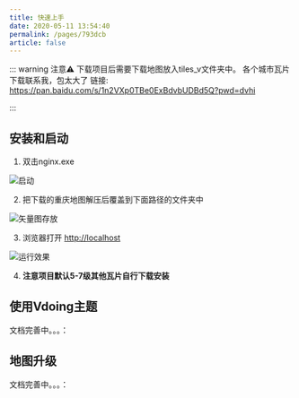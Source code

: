 ```yaml
---
title: 快速上手
date: 2020-05-11 13:54:40
permalink: /pages/793dcb
article: false
---
```


::: warning 注意⚠️
下载项目后需要下载地图放入tiles_v文件夹中。
各个城市瓦片下载联系我，包太大了
链接: https://pan.baidu.com/s/1n2VXp0TBe0ExBdvbUDBd5Q?pwd=dvhi

:::

## 安装和启动
1.  双击nginx.exe

<img :src="$withBase('/img/install/1.png')" alt="启动" class="no-zoom ">

2. 把下载的重庆地图解压后覆盖到下面路径的文件夹中
<img :src="$withBase('/img/install/2.png')" alt="矢量图存放" class="no-zoom ">

3. 浏览器打开 <a href="http://localhost"  target="_blank">http://localhost</a>

<img :src="$withBase('/img/install/3.png')" alt="运行效果" class="no-zoom ">



4. **注意项目默认5-7级其他瓦片自行下载安装**

## 使用Vdoing主题

文档完善中。。。：


## 地图升级

文档完善中。。。：
